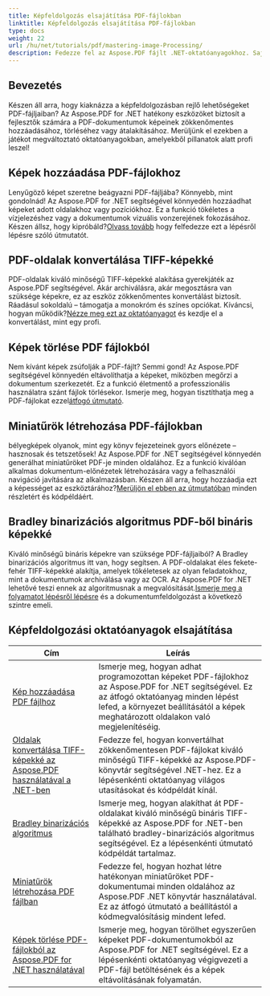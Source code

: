 ```yaml
---
title: Képfeldolgozás elsajátítása PDF-fájlokban
linktitle: Képfeldolgozás elsajátítása PDF-fájlokban
type: docs
weight: 22
url: /hu/net/tutorials/pdf/mastering-image-Processing/
description: Fedezze fel az Aspose.PDF fájlt .NET-oktatóanyagokhoz. Sajátítsa el a PDF-fájlokban lévő képek hozzáadását, konvertálását és kezelését a könnyen követhető, SEO-optimalizált útmutatókkal és kódpéldákkal.
---
```

## Bevezetés

Készen áll arra, hogy kiaknázza a képfeldolgozásban rejlő lehetőségeket PDF-fájljaiban? Az Aspose.PDF for .NET hatékony eszközöket biztosít a fejlesztők számára a PDF-dokumentumok képeinek zökkenőmentes hozzáadásához, törléséhez vagy átalakításához. Merüljünk el ezekben a játékot megváltoztató oktatóanyagokban, amelyekből pillanatok alatt profi leszel!

## Képek hozzáadása PDF-fájlokhoz  

 Lenyűgöző képet szeretne beágyazni PDF-fájljába? Könnyebb, mint gondolnád! Az Aspose.PDF for .NET segítségével könnyedén hozzáadhat képeket adott oldalakhoz vagy pozíciókhoz. Ez a funkció tökéletes a vízjelezéshez vagy a dokumentumok vizuális vonzerejének fokozásához. Készen állsz, hogy kipróbáld?[Olvass tovább](./adding-image/) hogy felfedezze ezt a lépésről lépésre szóló útmutatót.

## PDF-oldalak konvertálása TIFF-képekké  

 PDF-oldalak kiváló minőségű TIFF-képekké alakítása gyerekjáték az Aspose.PDF segítségével. Akár archiválásra, akár megosztásra van szüksége képekre, ez az eszköz zökkenőmentes konvertálást biztosít. Ráadásul sokoldalú – támogatja a monokróm és színes opciókat. Kíváncsi, hogyan működik?[Nézze meg ezt az oktatóanyagot](./convert-pages-to-tiff-images/) és kezdje el a konvertálást, mint egy profi.

## Képek törlése PDF fájlokból  

 Nem kívánt képek zsúfolják a PDF-fájlt? Semmi gond! Az Aspose.PDF segítségével könnyedén eltávolíthatja a képeket, miközben megőrzi a dokumentum szerkezetét. Ez a funkció életmentő a professzionális használatra szánt fájlok törlésekor. Ismerje meg, hogyan tisztíthatja meg a PDF-fájlokat ezzel[átfogó útmutató](./delete-images-from-pdf-files/).  

## Miniatűrök létrehozása PDF-fájlokban  

 bélyegképek olyanok, mint egy könyv fejezeteinek gyors előnézete – hasznosak és tetszetősek! Az Aspose.PDF for .NET segítségével könnyedén generálhat miniatűröket PDF-je minden oldalához. Ez a funkció kiválóan alkalmas dokumentum-előnézetek létrehozására vagy a felhasználói navigáció javítására az alkalmazásban. Készen áll arra, hogy hozzáadja ezt a képességet az eszköztárához?[Merüljön el ebben az útmutatóban](./creating-thumbnail-images/) minden részletért és kódpéldáért.

## Bradley binarizációs algoritmus PDF-ből bináris képekké  

 Kiváló minőségű bináris képekre van szüksége PDF-fájljaiból? A Bradley binarizációs algoritmus itt van, hogy segítsen. A PDF-oldalakat éles fekete-fehér TIFF-képekké alakítja, amelyek tökéletesek az olyan feladatokhoz, mint a dokumentumok archiválása vagy az OCR. Az Aspose.PDF for .NET lehetővé teszi ennek az algoritmusnak a megvalósítását.[Ismerje meg a folyamatot lépésről lépésre](./bradley-binarization-algorithm/) és a dokumentumfeldolgozást a következő szintre emeli.

## Képfeldolgozási oktatóanyagok elsajátítása
| Cím | Leírás |
| --- | --- | 
| [Kép hozzáadása PDF fájlhoz](./adding-image/) | Ismerje meg, hogyan adhat programozottan képeket PDF-fájlokhoz az Aspose.PDF for .NET segítségével. Ez az átfogó oktatóanyag minden lépést lefed, a környezet beállításától a képek meghatározott oldalakon való megjelenítéséig. |  
| [Oldalak konvertálása TIFF-képekké az Aspose.PDF használatával a .NET-ben](./convert-pages-to-tiff-images/) | Fedezze fel, hogyan konvertálhat zökkenőmentesen PDF-fájlokat kiváló minőségű TIFF-képekké az Aspose.PDF-könyvtár segítségével .NET-hez. Ez a lépésenkénti oktatóanyag világos utasításokat és kódpéldát kínál. |  
| [Bradley binarizációs algoritmus](./bradley-binarization-algorithm/) | Ismerje meg, hogyan alakíthat át PDF-oldalakat kiváló minőségű bináris TIFF-képekké az Aspose.PDF for .NET-ben található bradley-binarizációs algoritmus segítségével. Ez a lépésenkénti útmutató kódpéldát tartalmaz. |   
| [Miniatűrök létrehozása PDF fájlban](./creating-thumbnail-images/) | Fedezze fel, hogyan hozhat létre hatékonyan miniatűröket PDF-dokumentumai minden oldalához az Aspose.PDF .NET könyvtár használatával. Ez az átfogó útmutató a beállítástól a kódmegvalósításig mindent lefed. |  
| [Képek törlése PDF-fájlokból az Aspose.PDF for .NET használatával](./delete-images-from-pdf-files/) | Ismerje meg, hogyan törölhet egyszerűen képeket PDF-dokumentumokból az Aspose.PDF for .NET segítségével. Ez a lépésenkénti oktatóanyag végigvezeti a PDF-fájl betöltésének és a képek eltávolításának folyamatán. |  